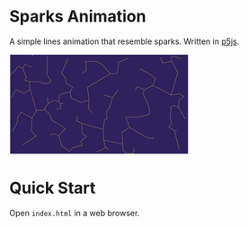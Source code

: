 # Sparks Animation
A simple lines animation that resemble sparks. Written in [p5js](https://p5js.org/).

![](preview.gif)

# Quick Start
Open `index.html` in a web browser.
